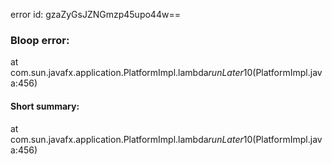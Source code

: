 error id: gzaZyGsJZNGmzp45upo44w==
### Bloop error:

at com.sun.javafx.application.PlatformImpl.lambda$runLater$10(PlatformImpl.java:456)
#### Short summary: 

at com.sun.javafx.application.PlatformImpl.lambda$runLater$10(PlatformImpl.java:456)